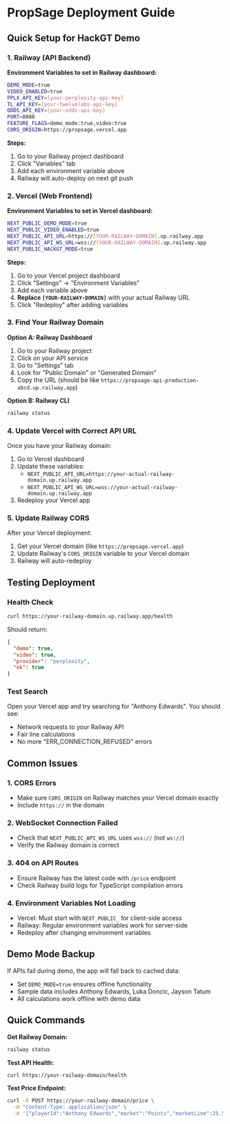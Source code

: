 # PropSage Deployment Guide

## Quick Setup for HackGT Demo

### 1. Railway (API Backend)

**Environment Variables to set in Railway dashboard:**

```bash
DEMO_MODE=true
VIDEO_ENABLED=true
PPLX_API_KEY=[your-perplexity-api-key]
TL_API_KEY=[your-twelvelabs-api-key]
ODDS_API_KEY=[your-odds-api-key]
PORT=8080
FEATURE_FLAGS=demo_mode:true,video:true
CORS_ORIGIN=https://propsage.vercel.app
```

**Steps:**
1. Go to your Railway project dashboard
2. Click "Variables" tab
3. Add each environment variable above
4. Railway will auto-deploy on next git push

### 2. Vercel (Web Frontend)

**Environment Variables to set in Vercel dashboard:**

```bash
NEXT_PUBLIC_DEMO_MODE=true
NEXT_PUBLIC_VIDEO_ENABLED=true
NEXT_PUBLIC_API_URL=https://[YOUR-RAILWAY-DOMAIN].up.railway.app
NEXT_PUBLIC_API_WS_URL=wss://[YOUR-RAILWAY-DOMAIN].up.railway.app
NEXT_PUBLIC_HACKGT_MODE=true
```

**Steps:**
1. Go to your Vercel project dashboard
2. Click "Settings" → "Environment Variables"
3. Add each variable above
4. **Replace `[YOUR-RAILWAY-DOMAIN]`** with your actual Railway URL
5. Click "Redeploy" after adding variables

### 3. Find Your Railway Domain

**Option A: Railway Dashboard**
1. Go to your Railway project
2. Click on your API service
3. Go to "Settings" tab
4. Look for "Public Domain" or "Generated Domain"
5. Copy the URL (should be like `https://propsage-api-production-abcd.up.railway.app`)

**Option B: Railway CLI**
```bash
railway status
```

### 4. Update Vercel with Correct API URL

Once you have your Railway domain:
1. Go to Vercel dashboard
2. Update these variables:
   - `NEXT_PUBLIC_API_URL=https://your-actual-railway-domain.up.railway.app`
   - `NEXT_PUBLIC_API_WS_URL=wss://your-actual-railway-domain.up.railway.app`
3. Redeploy your Vercel app

### 5. Update Railway CORS

After your Vercel deployment:
1. Get your Vercel domain (like `https://propsage.vercel.app`)
2. Update Railway's `CORS_ORIGIN` variable to your Vercel domain
3. Railway will auto-redeploy

## Testing Deployment

### Health Check
```bash
curl https://your-railway-domain.up.railway.app/health
```

Should return:
```json
{
  "demo": true,
  "video": true,
  "provider": "perplexity",
  "ok": true
}
```

### Test Search
Open your Vercel app and try searching for "Anthony Edwards". You should see:
- Network requests to your Railway API
- Fair line calculations
- No more "ERR_CONNECTION_REFUSED" errors

## Common Issues

### 1. CORS Errors
- Make sure `CORS_ORIGIN` on Railway matches your Vercel domain exactly
- Include `https://` in the domain

### 2. WebSocket Connection Failed  
- Check that `NEXT_PUBLIC_API_WS_URL` uses `wss://` (not `ws://`)
- Verify the Railway domain is correct

### 3. 404 on API Routes
- Ensure Railway has the latest code with `/price` endpoint
- Check Railway build logs for TypeScript compilation errors

### 4. Environment Variables Not Loading
- Vercel: Must start with `NEXT_PUBLIC_` for client-side access
- Railway: Regular environment variables work for server-side
- Redeploy after changing environment variables

## Demo Mode Backup

If APIs fail during demo, the app will fall back to cached data:
- Set `DEMO_MODE=true` ensures offline functionality
- Sample data includes Anthony Edwards, Luka Doncic, Jayson Tatum
- All calculations work offline with demo data

## Quick Commands

**Get Railway Domain:**
```bash
railway status
```

**Test API Health:**
```bash
curl https://your-railway-domain/health
```

**Test Price Endpoint:**
```bash
curl -X POST https://your-railway-domain/price \
  -H "Content-Type: application/json" \
  -d '{"playerId":"Anthony Edwards","market":"Points","marketLine":25.5}'
```